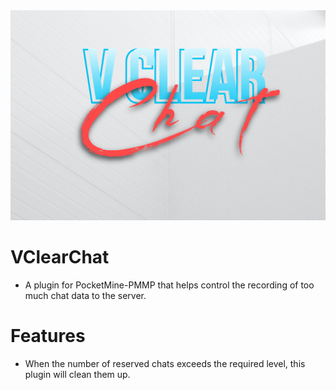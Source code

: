 <img src = "https://github.com/VennDev/VClearChat/blob/main/icon.png"/>

# VClearChat
- A plugin for PocketMine-PMMP that helps control the recording of too much chat data to the server.

# Features
- When the number of reserved chats exceeds the required level, this plugin will clean them up.
